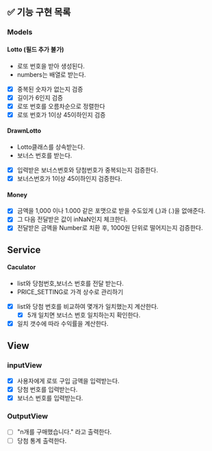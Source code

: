 ## ✅ 기능 구현 목록

### Models

#### Lotto (필드 추가 불가)

- 로또 번호을 받아 생성된다.
- numbers는 배열로 받는다.
- [x] 중복된 숫자가 없는지 검증
- [x] 길이가 6인지 검증
- [x] 로또 번호를 오름차순으로 정렬한다
- [x] 로또 번호가 1이상 45이하인지 검증

#### DrawnLotto

- Lotto클래스를 상속받는다.
- 보너스 번호를 받는다.

- [x] 입력받은 보너스번호와 당첨번호가 중복되는지 검증한다.
- [x] 보너스번호가 1이상 45이하인지 검증한다.

#### Money

- [x] 금액을 1,000 이나 1.000 같은 포맷으로 받을 수도있게 (,)과 (.)을 없애준다.
- [x] 그 다음 전달받은 값이 inNaN인지 체크한다.
- [x] 전달받은 금액을 Number로 치환 후, 1000원 단위로 떨어지는지 검증한다.

## Service

#### Caculator

- list<Lotto>와 당첨번호,보너스 번호를 전달 받는다.
- PRICE_SETTING로 가격 상수로 관리하기
- [x] list<Lotto>와 당첨 번호를 비교하여 몇개가 일치했는지 계산한다.
  - [x] 5개 일치면 보너스 번호 일치하는지 확인한다.
- [x] 일치 갯수에 따라 수익률을 계산한다.

## View

### inputView

- [x] 사용자에게 로또 구입 금액을 입력받는다.
- [x] 당첨 번호를 입력받는다.
- [x] 보너스 번호를 입력받는다.

### OutputView

- [ ] "n개를 구매했습니다." 라고 출력한다.
- [ ] 당첨 통계 출력한다.
